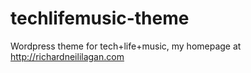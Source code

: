 techlifemusic-theme
===================

Wordpress theme for tech+life+music, my homepage at http://richardneililagan.com

